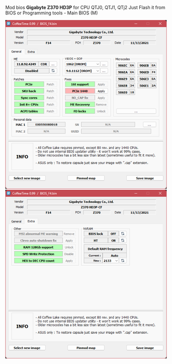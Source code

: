 Mod bios **Gigabyte Z370 HD3P** for CPU QTJ0, QTJ1, QTj2
Just Flash it from BIOS or Programming tools - Main BIOS (M)

![Coffetime setting](./scr/1.png)
![Extra](./scr/2.png)
